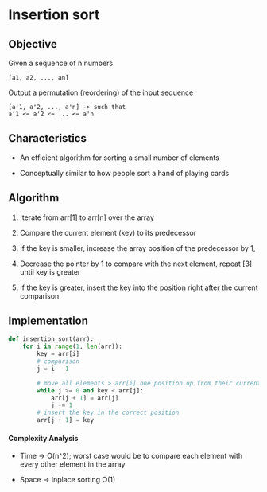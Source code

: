 # Insertion sort

## Objective

Given a sequence of n numbers

```
[a1, a2, ..., an]
```

Output a permutation (reordering) of the input sequence
```
[a'1, a'2, ..., a'n] -> such that
a'1 <= a'2 <= ... <= a'n
```

## Characteristics

- An efficient algorithm for sorting a small number of elements

- Conceptually similar to how people sort a hand of playing cards

## Algorithm

1. Iterate from arr[1] to arr[n] over the array

2. Compare the current element (key) to its predecessor

3. If the key is smaller, increase the array position of the predecessor by 1,

4. Decrease the pointer by 1 to compare with the next element, repeat [3] until key is greater

5. If the key is greater, insert the key into the position right after the current comparison

## Implementation

```python
def insertion_sort(arr):
    for i in range(1, len(arr)):
        key = arr[i]
        # comparison
        j = i - 1

        # move all elements > arr[i] one position up from their current
        while j >= 0 and key < arr[j]:
            arr[j + 1] = arr[j]
            j -= 1
        # insert the key in the correct position
        arr[j + 1] = key
```

#### Complexity Analysis

- Time -> O(n^2); worst case would be to compare each element with every other element in the array

- Space -> Inplace sorting O(1)
